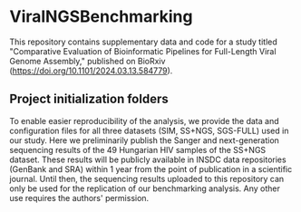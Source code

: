 # ViralNGSBenchmarking
This repository contains supplementary data and code for a study titled "Comparative Evaluation of Bioinformatic Pipelines for Full-Length Viral Genome Assembly," published on BioRxiv (https://doi.org/10.1101/2024.03.13.584779).

## Project initialization folders
To enable easier reproducibility of the analysis, we provide the data and configuration files for all three datasets (SIM, SS+NGS, SGS-FULL) used in our study. Here we preliminarily publish the Sanger and next-generation sequencing results of the 49 Hungarian HIV samples of the SS+NGS dataset. These results will be publicly available in INSDC data repositories (GenBank and SRA) within 1 year from the point of publication in a scientific journal. Until then, the sequencing results uploaded to this repository can only be used for the replication of our benchmarking analysis. Any other use requires the authors' permission.